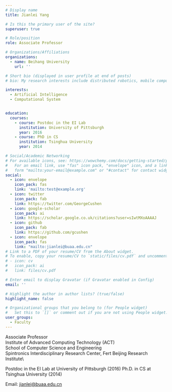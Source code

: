 ```yaml
---
# Display name
title: Jianlei Yang

# Is this the primary user of the site?
superuser: true

# Role/position
role: Associate Professor

# Organizations/Affiliations
organizations:
  - name: Beihang University
    url: ''

# Short bio (displayed in user profile at end of posts)
# bio: My research interests include distributed robotics, mobile computing and programmable matter.

interests:
  - Artificial Intelligence
  - Computational System


education:
  courses:
    - course: Postdoc in the EI Lab
      institution: University of Pittsburgh
      year: 2016
    - course: PhD in CS
      institution: Tsinghua University
      year: 2014

# Social/Academic Networking
# For available icons, see: https://wowchemy.com/docs/getting-started/page-builder/#icons
#   For an email link, use "fas" icon pack, "envelope" icon, and a link in the
#   form "mailto:your-email@example.com" or "#contact" for contact widget.
social:
  - icon: envelope
    icon_pack: fas
    link: 'mailto:test@example.org'
  - icon: twitter
    icon_pack: fab
    link: https://twitter.com/GeorgeCushen
  - icon: google-scholar
    icon_pack: ai
    link: https://scholar.google.co.uk/citations?user=sIwtMXoAAAAJ
  - icon: github
    icon_pack: fab
    link: https://github.com/gcushen
  - icon: envelope
    icon_pack: fas
    link: "mailto:jianlei@buaa.edu.cn"
# Link to a PDF of your resume/CV from the About widget.
# To enable, copy your resume/CV to `static/files/cv.pdf` and uncomment the lines below.
# - icon: cv
#   icon_pack: ai
#   link: files/cv.pdf

# Enter email to display Gravatar (if Gravatar enabled in Config)
email: ''

# Highlight the author in author lists? (true/false)
highlight_name: false

# Organizational groups that you belong to (for People widget)
#   Set this to `[]` or comment out if you are not using People widget.
user_groups:
  - Faculty
---
```

Associate Professor \
Institute of Advanced Computing Technology (ACT) \
School of Computer Science and Engineering\
Spintronics Interdisciplinary Research Center, Fert Beijing Research Institute\ 

Postdoc in the EI Lab at University of Pittsburgh (2016) 
Ph.D. in CS at Tsinghua University (2014)

Email: jianlei@buaa.edu.cn
